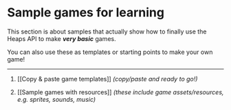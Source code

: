 # Sample games for learning

This section is about samples that actually show how to finally use the Heaps API to make ***very basic*** games.

You can also use these as templates or starting points to make your own game!

---
1. [[Copy & paste game templates]] *(copy/paste and ready to go!)*

2. [[Sample games with resources]] *(these include game assets/resources, e.g. sprites, sounds, music)*
